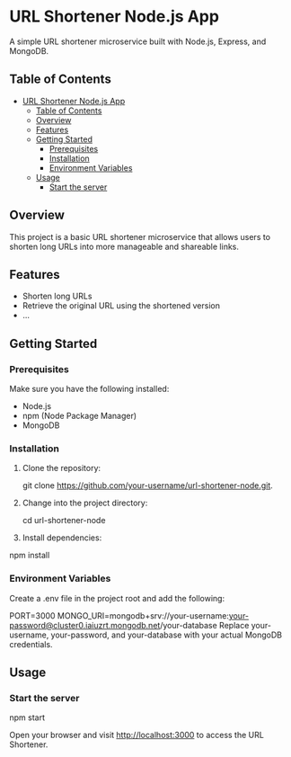 
# URL Shortener Node.js App

A simple URL shortener microservice built with Node.js, Express, and MongoDB.

## Table of Contents

- [URL Shortener Node.js App](#url-shortener-nodejs-app)
  - [Table of Contents](#table-of-contents)
  - [Overview](#overview)
  - [Features](#features)
  - [Getting Started](#getting-started)
    - [Prerequisites](#prerequisites)
    - [Installation](#installation)
    - [Environment Variables](#environment-variables)
  - [Usage](#usage)
    - [Start the server](#start-the-server)

## Overview

This project is a basic URL shortener microservice that allows users to shorten long URLs into more manageable and shareable links.

## Features

- Shorten long URLs
- Retrieve the original URL using the shortened version
- ...

## Getting Started

### Prerequisites

Make sure you have the following installed:

- Node.js
- npm (Node Package Manager)
- MongoDB

### Installation

1. Clone the repository:

   git clone <https://github.com/your-username/url-shortener-node.git>.

2. Change into the project directory:

   cd url-shortener-node

3. Install dependencies:

  npm install

### Environment Variables

Create a .env file in the project root and add the following:

PORT=3000
MONGO_URI=mongodb+srv://your-username:<your-password@cluster0.iaiuzrt.mongodb.net>/your-database
Replace your-username, your-password, and your-database with your actual MongoDB credentials.

## Usage

### Start the server

npm start

Open your browser and visit <http://localhost:3000> to access the URL Shortener.
